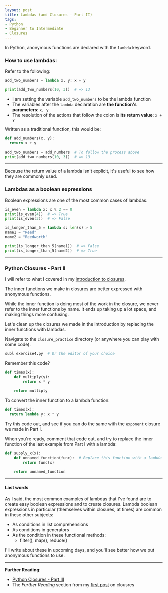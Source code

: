 ```yaml
---
layout: post
title: Lambdas (and Closures - Part II)
tags:
- Python
- Beginner to Intermediate
- Closures
---
```


In Python, anonymous functions are declared with the `lambda` keyword.

### How to use lambdas:

Refer to the following:

```python
add_two_numbers = lambda x, y: x + y

print(add_two_numbers(10, 3))  # => 13
```

- I am setting the variable `add_two_numbers` to be the lambda function
- The variables after the `lambda` declaration are **the function's parameters**: `x, y`
- The resolution of the actions that follow the colon is **its return value**: `x + y`

Written as a traditional function, this would be:

```python
def add_numbers(x, y):
  return x + y
  
add_two_numbers = add_numbers  # To follow the process above
print(add_two_numbers(10, 3))  # => 13
```

----

Because the return value of a lambda isn't explicit, it's useful to see how they are commonly used.

### Lambdas as a boolean expressions

Boolean expressions are one of the most common cases of lambdas.

```python
is_even = lambda x: x % 2 == 0
print(is_even(4))  # => True
print(is_even(3))  # => False
```

```python
is_longer_than_5 = lambda s: len(s) > 5
name1 = "Reed"
name2 = "Reedworth"

print(is_longer_than_5(name1))  # => False
print(is_longer_than_5(name2))  # => True
```

----

### Python Closures - Part II

I will refer to what I covered in my [introduction to closures](http://reeddunkle.github.io/Intro-Closures-Python/). 

The inner functions we make in closures are better expressed with anonymous functions.

While the inner function is doing most of the work in the closure, we never refer to the inner functions by name.
It ends up taking up a lot space, and making things more confusing.

Let's clean up the closures we made in the introduction by replacing the inner functions with lambdas.

Navigate to the `closure_practice` directory (or anywhere you can play with some code).

```bash
subl exercise4.py  # Or the editor of your choice
```

Remember this code?

```python
def times(x):
    def multiply(y):
        return x * y
        
    return multiply
```

To convert the inner function to a lambda function:

```python
def times(x):
  return lambda y: x * y
```

Try this code out, and see if you can do the same with the `exponent` closure we made in Part I.

When you're ready, comment that code out, and try to replace the inner function
of the last example from Part I with a lambda:

```python
def supply_x(x):
    def unnamed_function(func):  # Replace this function with a lambda
        return func(x)

    return unnamed_function
```

----

#### Last words

As I said, the most common examples of lambdas that I've found are to create easy boolean expressions and to create closures. Lambda boolean expressions in particular (themselves within closures, at times) are common in these other subjects:

- As conditions in list comprehensions
- As conditions in generators
- As the condition in these functional methods:
  - filter(), map(), reduce()

I'll write about these in upcoming days, and you'll see better how we put anonymous functions to use.

----

**Further Reading**:

- [Python Closures - Part III](http://reeddunkle.github.io/Python-Closures-Part-3/)
- The _Further Reading_ section from my [first post](http://reeddunkle.github.io/Intro-Closures-Python/) on clousres
